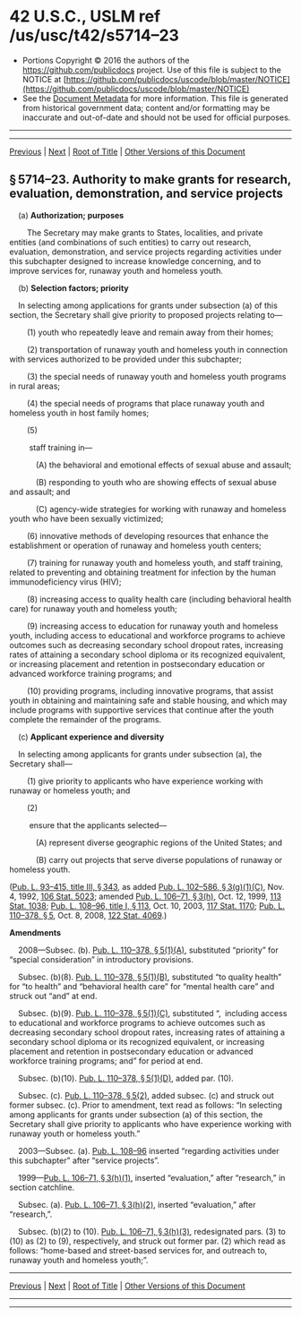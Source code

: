 ---
---

# 42 U.S.C., USLM ref /us/usc/t42/s5714–23

* Portions Copyright © 2016 the authors of the https://github.com/publicdocs project.
  Use of this file is subject to the NOTICE at [https://github.com/publicdocs/uscode/blob/master/NOTICE](https://github.com/publicdocs/uscode/blob/master/NOTICE)
* See the [Document Metadata](././../../../../../..//README.md) for more information.
  This file is generated from historical government data; content and/or formatting may be inaccurate and out-of-date and should not be used for official purposes.

----------
----------

[Previous](./../../../../../..//us/usc/t42/ch72/schIII/ptD/m__us_usc_t42_s5714–22.md) | [Next](./../../../../../..//us/usc/t42/ch72/schIII/ptD/m__us_usc_t42_s5714–24.md) | [Root of Title](./../../../../../../) | [Other Versions of this Document](https://publicdocs.github.io/go/links?ns=uslm&ref=%2Fus%2Fusc%2Ft42%2Fs5714%E2%80%9323)

## § 5714–23. Authority to make grants for research, evaluation, demonstration, and service projects

    (a) __Authorization; purposes__ 

        The Secretary may make grants to States, localities, and private entities (and combinations of such entities) to carry out research, evaluation, demonstration, and service projects regarding activities under this subchapter designed to increase knowledge concerning, and to improve services for, runaway youth and homeless youth.

    (b) __Selection factors; priority__ 

    In selecting among applications for grants under subsection (a) of this section, the Secretary shall give priority to proposed projects relating to—

        (1) youth who repeatedly leave and remain away from their homes;

        (2) transportation of runaway youth and homeless youth in connection with services authorized to be provided under this subchapter;

        (3) the special needs of runaway youth and homeless youth programs in rural areas;

        (4) the special needs of programs that place runaway youth and homeless youth in host family homes;

        (5)

         staff training in—

            (A) the behavioral and emotional effects of sexual abuse and assault;

            (B) responding to youth who are showing effects of sexual abuse and assault; and

            (C) agency-wide strategies for working with runaway and homeless youth who have been sexually victimized;

        (6) innovative methods of developing resources that enhance the establishment or operation of runaway and homeless youth centers;

        (7) training for runaway youth and homeless youth, and staff training, related to preventing and obtaining treatment for infection by the human immunodeficiency virus (HIV);

        (8) increasing access to quality health care (including behavioral health care) for runaway youth and homeless youth;

        (9) increasing access to education for runaway youth and homeless youth, including access to educational and workforce programs to achieve outcomes such as decreasing secondary school dropout rates, increasing rates of attaining a secondary school diploma or its recognized equivalent, or increasing placement and retention in postsecondary education or advanced workforce training programs; and

        (10) providing programs, including innovative programs, that assist youth in obtaining and maintaining safe and stable housing, and which may include programs with supportive services that continue after the youth complete the remainder of the programs.

    (c) __Applicant experience and diversity__ 

    In selecting among applicants for grants under subsection (a), the Secretary shall—

        (1) give priority to applicants who have experience working with runaway or homeless youth; and

        (2)

         ensure that the applicants selected—

            (A) represent diverse geographic regions of the United States; and

            (B) carry out projects that serve diverse populations of runaway or homeless youth.

([Pub. L. 93–415, title III, § 343][/us/pl/93/415/s343], as added [Pub. L. 102–586, § 3(g)(1)(C)][/us/pl/102/586/s3/g/1/C], Nov. 4, 1992, [106 Stat. 5023][/us/stat/106/5023]; amended [Pub. L. 106–71, § 3(h)][/us/pl/106/71/s3/h], Oct. 12, 1999, [113 Stat. 1038][/us/stat/113/1038]; [Pub. L. 108–96, title I, § 113][/us/pl/108/96/s113], Oct. 10, 2003, [117 Stat. 1170][/us/stat/117/1170]; [Pub. L. 110–378, § 5][/us/pl/110/378/s5], Oct. 8, 2008, [122 Stat. 4069][/us/stat/122/4069].)

 __Amendments__ 

    2008—Subsec. (b). [Pub. L. 110–378, § 5(1)(A)][/us/pl/110/378/s5/1/A], substituted “priority” for “special consideration” in introductory provisions.

    Subsec. (b)(8). [Pub. L. 110–378, § 5(1)(B)][/us/pl/110/378/s5/1/B], substituted “to quality health” for “to health” and “behavioral health care” for “mental health care” and struck out “and” at end.

    Subsec. (b)(9). [Pub. L. 110–378, § 5(1)(C)][/us/pl/110/378/s5/1/C], substituted “, including access to educational and workforce programs to achieve outcomes such as decreasing secondary school dropout rates, increasing rates of attaining a secondary school diploma or its recognized equivalent, or increasing placement and retention in postsecondary education or advanced workforce training programs; and” for period at end.

    Subsec. (b)(10). [Pub. L. 110–378, § 5(1)(D)][/us/pl/110/378/s5/1/D], added par. (10).

    Subsec. (c). [Pub. L. 110–378, § 5(2)][/us/pl/110/378/s5/2], added subsec. (c) and struck out former subsec. (c). Prior to amendment, text read as follows: “In selecting among applicants for grants under subsection (a) of this section, the Secretary shall give priority to applicants who have experience working with runaway youth or homeless youth.”

    2003—Subsec. (a). [Pub. L. 108–96][/us/pl/108/96] inserted “regarding activities under this subchapter” after “service projects”.

    1999—[Pub. L. 106–71, § 3(h)(1)][/us/pl/106/71/s3/h/1], inserted “evaluation,” after “research,” in section catchline.

    Subsec. (a). [Pub. L. 106–71, § 3(h)(2)][/us/pl/106/71/s3/h/2], inserted “evaluation,” after “research,”.

    Subsec. (b)(2) to (10). [Pub. L. 106–71, § 3(h)(3)][/us/pl/106/71/s3/h/3], redesignated pars. (3) to (10) as (2) to (9), respectively, and struck out former par. (2) which read as follows: “home-based and street-based services for, and outreach to, runaway youth and homeless youth;”.

----------

[Previous](./../../../../../..//us/usc/t42/ch72/schIII/ptD/m__us_usc_t42_s5714–22.md) | [Next](./../../../../../..//us/usc/t42/ch72/schIII/ptD/m__us_usc_t42_s5714–24.md) | [Root of Title](./../../../../../../) | [Other Versions of this Document](https://publicdocs.github.io/go/links?ns=uslm&ref=%2Fus%2Fusc%2Ft42%2Fs5714%E2%80%9323)

----------
----------

[/us/pl/93/415/s343]: https://publicdocs.github.io/go/links?ns=uslm&ref=%2Fus%2Fpl%2F93%2F415%2Fs343
[/us/pl/102/586/s3/g/1/C]: https://publicdocs.github.io/go/links?ns=uslm&ref=%2Fus%2Fpl%2F102%2F586%2Fs3%2Fg%2F1%2FC
[/us/stat/106/5023]: https://publicdocs.github.io/go/links?ns=uslm&ref=%2Fus%2Fstat%2F106%2F5023
[/us/pl/106/71/s3/h]: https://publicdocs.github.io/go/links?ns=uslm&ref=%2Fus%2Fpl%2F106%2F71%2Fs3%2Fh
[/us/stat/113/1038]: https://publicdocs.github.io/go/links?ns=uslm&ref=%2Fus%2Fstat%2F113%2F1038
[/us/pl/108/96/s113]: https://publicdocs.github.io/go/links?ns=uslm&ref=%2Fus%2Fpl%2F108%2F96%2Fs113
[/us/stat/117/1170]: https://publicdocs.github.io/go/links?ns=uslm&ref=%2Fus%2Fstat%2F117%2F1170
[/us/pl/110/378/s5]: https://publicdocs.github.io/go/links?ns=uslm&ref=%2Fus%2Fpl%2F110%2F378%2Fs5
[/us/stat/122/4069]: https://publicdocs.github.io/go/links?ns=uslm&ref=%2Fus%2Fstat%2F122%2F4069
[/us/pl/110/378/s5/1/A]: https://publicdocs.github.io/go/links?ns=uslm&ref=%2Fus%2Fpl%2F110%2F378%2Fs5%2F1%2FA
[/us/pl/110/378/s5/1/B]: https://publicdocs.github.io/go/links?ns=uslm&ref=%2Fus%2Fpl%2F110%2F378%2Fs5%2F1%2FB
[/us/pl/110/378/s5/1/C]: https://publicdocs.github.io/go/links?ns=uslm&ref=%2Fus%2Fpl%2F110%2F378%2Fs5%2F1%2FC
[/us/pl/110/378/s5/1/D]: https://publicdocs.github.io/go/links?ns=uslm&ref=%2Fus%2Fpl%2F110%2F378%2Fs5%2F1%2FD
[/us/pl/110/378/s5/2]: https://publicdocs.github.io/go/links?ns=uslm&ref=%2Fus%2Fpl%2F110%2F378%2Fs5%2F2
[/us/pl/108/96]: https://publicdocs.github.io/go/links?ns=uslm&ref=%2Fus%2Fpl%2F108%2F96
[/us/pl/106/71/s3/h/1]: https://publicdocs.github.io/go/links?ns=uslm&ref=%2Fus%2Fpl%2F106%2F71%2Fs3%2Fh%2F1
[/us/pl/106/71/s3/h/2]: https://publicdocs.github.io/go/links?ns=uslm&ref=%2Fus%2Fpl%2F106%2F71%2Fs3%2Fh%2F2
[/us/pl/106/71/s3/h/3]: https://publicdocs.github.io/go/links?ns=uslm&ref=%2Fus%2Fpl%2F106%2F71%2Fs3%2Fh%2F3


